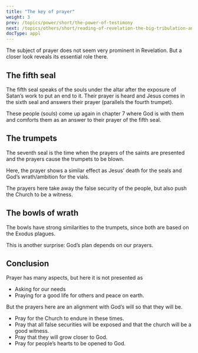 ```yaml
---
title: "The key of prayer"
weight: 3
prev: /topics/power/short/the-power-of-testimony
next: /topics/others/short/reading-of-revelation-the-big-tribulation-and-the-rapture
docType: appl
---
```


The subject of prayer does not seem very prominent in Revelation. But a closer look reveals its essential role there.

## The fifth seal

<a name="c4f7"></a>
The fifth seal speaks of the souls under the altar after the exposure of Satan’s work to put an end to it. Their prayer is heard and Jesus comes in the sixth seal and answers their prayer (parallels the fourth trumpet).

These people (souls) come up again in chapter 7 where God is with them and comforts them as an answer to their prayer of the fifth seal.

## The trumpets

<a name="23eb"></a>
The seventh seal is the time when the prayers of the saints are presented and the prayers cause the trumpets to be blown.

Here, the prayer shows a similar effect as Jesus’ death for the seals and God’s wrath/ambition for the vials.

The prayers here take away the false security of the people, but also push the Church to be a witness.

## The bowls of wrath

<a name="ba03"></a>
The bowls have strong similarities to the trumpets, since both are based on the Exodus plagues.

This is another surprise: God’s plan depends on our prayers.

## Conclusion

<a name="7af2"></a>
Prayer has many aspects, but here it is not presented as

- Asking for our needs
- Praying for a good life for others and peace on earth.

But the prayers here are an alignment with God’s will so that they will be.

- Pray for the Church to endure in these times.
- Pray that all false securities will be exposed and that the church will be a good witness.
- Pray that they will grow closer to God.
- Pray for people’s hearts to be opened to God.

